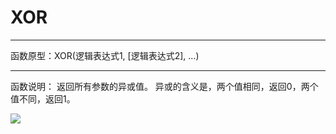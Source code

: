 # XOR
*****
函数原型：XOR(逻辑表达式1, [逻辑表达式2], ...)
*****
函数说明：
返回所有参数的异或值。
异或的含义是，两个值相同，返回0，两个值不同，返回1。

![](http://docfiles.baibaoyun.com/FkFjXoRPD-1OJVVgikcTnxprs8nw)